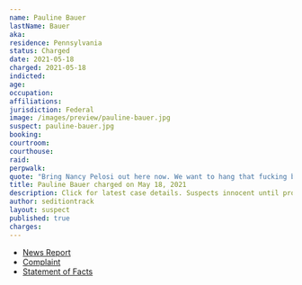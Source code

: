 ```yaml
---
name: Pauline Bauer
lastName: Bauer
aka:
residence: Pennsylvania
status: Charged
date: 2021-05-18
charged: 2021-05-18
indicted:
age:
occupation:
affiliations:
jurisdiction: Federal
image: /images/preview/pauline-bauer.jpg
suspect: pauline-bauer.jpg
booking:
courtroom:
courthouse:
raid:
perpwalk:
quote: "Bring Nancy Pelosi out here now. We want to hang that fucking bitch. [...] What are you trying to protect a fucking Nazi."
title: Pauline Bauer charged on May 18, 2021
description: Click for latest case details. Suspects innocent until proven guilty.
author: seditiontrack
layout: suspect
published: true
charges:
---
```

- [News Report](https://www.msn.com/en-us/news/us/they-need-to-hang-pennsylvania-woman-arrested-in-capitol-riot-investigation/ar-BB1gV8Pd)
- [Complaint](https://www.justice.gov/usao-dc/case-multi-defendant/file/1395366/download)
- [Statement of Facts](https://www.justice.gov/usao-dc/case-multi-defendant/file/1395396/download)

